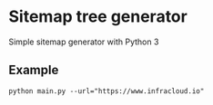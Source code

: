 # Sitemap tree generator

Simple sitemap generator with Python 3

## Example
```
python main.py --url="https://www.infracloud.io"
```
